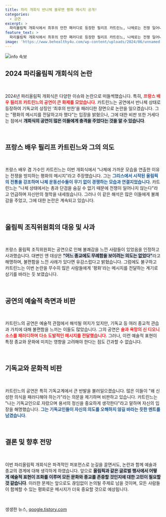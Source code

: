```yaml
---
title: 파리 개회식 반나체 블루맨 평화 메시지 공개!
categories:
  - 공연
excerpt: >
  파리올림픽 개회식에서 최후의 만찬 패러디로 등장한 필리프 카트린느, 나체로는 전쟁 일어나지 않아 발언에 논란 지속. 조직위, 불쾌한 감정에 유감 표명하며 사과하자 기독교계 반발. 쇼와 메시지의 충돌, 과연 무엇을 전하려 했을까? 클릭해서 자세히 알아보세요!
feature_text: >
  파리올림픽 개회식에서 최후의 만찬 패러디로 등장한 필리프 카트린느, 나체로는 전쟁 일어나지 않아 발언에 논란 지속. 조직위, 불쾌한 감정에 유감 표명하며 사과하자 기독교계 반발. 쇼와 메시지의 충돌, 과연 무엇을 전하려 했을까? 클릭해서 자세히 알아보세요!
image: 'https://www.behealthy4u.com/wp-content/uploads/2024/06/unnamed-file.png'
---
```


<p><img src="https://www.behealthy4u.com/wp-content/uploads/2024/06/unnamed-file.png" alt="info 속보" /></p>

<h2 data-ke-size="size26">2024 파리올림픽 개회식의 논란</h2>

<p data-ke-size="size16">&nbsp;</p>

<p>2024년 파리올림픽 개회식은 다양한 이슈와 논란으로 떠들썩했습니다. 특히, <b><span style="color: #ee2323;">프랑스 배우 필리프 카트린느의 공연이 큰 화제를 모았습니다</span></b>. 카트린느는 공연에서 반나체 상태로 등장하여 기독교의 상징인 ‘최후의 만찬’을 패러디한 장면으로 논란을 일으켰습니다. 그는 "평화의 메시지를 전달하고자 했다"는 입장을 밝혔으나, 그에 대한 비판 또한 거세다는 점에서 <b><span style="background-color: #21538527;">개회식의 공연이 많은 이들에게 충격을 주었다는 것을 알 수 있습니다</span></b>.</p>

<p data-ke-size="size16">&nbsp;</p>

<h2 data-ke-size="size26">프랑스 배우 필리프 카트린느와 그의 의도</h2>

<p data-ke-size="size16">&nbsp;</p>

<p>프랑스 배우 겸 가수인 카트린느는 이번 개회식에서 “나체에 가까운 모습을 연출한 이유는 전쟁을 방지하는 평화의 메시지”라고 주장했습니다. 그는 <b><span style="color: #1a5490;">그리스에서 시작된 올림픽의 전통을 강조하며 나체 운동선수들이 무기 없이 경쟁하는 모습과 연결지었습니다</span></b>. 카트린느는 "나체 상태에서는 총과 단검을 숨길 수 없기 때문에 전쟁이 일어나지 않는다"라고 언급하며 자신만의 철학을 내세웠습니다. 그러나 이 같은 해석은 많은 이들에게 불쾌감을 주었고, 그에 대한 논란은 계속되고 있습니다.</p>

<p data-ke-size="size16">&nbsp;</p>

<h2 data-ke-size="size26">올림픽 조직위원회의 대응 및 사과</h2>

<p data-ke-size="size16">&nbsp;</p>

<p>프랑스 올림픽 조직위원회는 공연으로 인해 불쾌감을 느낀 사람들이 있었음을 인정하고 사과했습니다. 대변인 앤 데상은 <b><span style="background-color: #21538527;">"어느 종교에도 무례함을 보이려는 의도는 없었다"</span></b>라고 해명하며, 불편함을 느낀 사례가 있다면 유감스럽다고 밝혔습니다. 그럼에도 불구하고 카트린느는 이번 논란을 무수히 많은 사람들에게 '평화'라는 메시지를 전달하는 계기로 삼기를 바라는 듯 보였습니다.</p>

<p data-ke-size="size16">&nbsp;</p>

<h2 data-ke-size="size26">공연의 예술적 측면과 비판</h2>

<p data-ke-size="size16">&nbsp;</p>

<p>카트린느의 공연은 예술적 관점에서 해석될 여지가 있지만, 기독교 등 여러 종교적 관습과 가치에 대해 불편함을 느끼는 이들도 많았습니다. 그의 공연은 <b><span style="color: #ee2323;">술과 욕망의 신 디오니소스를 패러디하며 다소 도발적인 메시지를 전달했습니다</span></b>. 그러나, 이런 예술적 표현이 특정 종교와 문화에 미치는 영향을 고려해야 한다는 점도 간과할 수 없습니다.</p>

<p data-ke-size="size16">&nbsp;</p>

<h2 data-ke-size="size26">기독교와 문화적 비판</h2>

<p data-ke-size="size16">&nbsp;</p>

<p>카트린느의 공연은 특히 기독교계에서 큰 반발을 불러일으켰습니다. 많은 이들이 "왜 신성한 의식을 패러디해야 하는가"라는 의문을 제기하며 비판하고 있습니다. 카트린느는 "나는 기독교인으로 자랐으며 용서의 정신을 중요하게 생각한다"라고 말하며 자신의 입장을 해명했습니다. <b><span style="color: #1a5490;">그는 기독교인들이 자신의 의도를 오해하지 않길 바라는 듯한 멘트를 남겼습니다</span></b>.</p>

<p data-ke-size="size16">&nbsp;</p>

<h2 data-ke-size="size26">결론 및 향후 전망</h2>

<p data-ke-size="size16">&nbsp;</p>

<p>이번 파리올림픽 개회식은 파격적인 퍼포먼스로 눈길을 끌면서도, 논란과 함께 예술과 종교의 경계에 대해 생각하게 하였습니다. 앞으로 <b><span style="background-color: #21538527;">올림픽과 같은 글로벌 행사에서 어떻게 예술적 표현이 조화를 이루며 모든 문화와 종교를 존중할 것인지에 대한 고민이 필요할 것 같습니다</span></b>. 이러한 문제는 앞으로도 끊임없이 논의될 주제로 남을 것이며, 모든 사람들이 함께할 수 있는 평화로운 메시지가 더욱 중요할 것으로 예상됩니다. </p>

<p data-ke-size="size16">&nbsp;</p>
생생한 뉴스, <a href="https://qoogle.tistory.com" rel="dofollow">qoogle.tistory.com</a>


